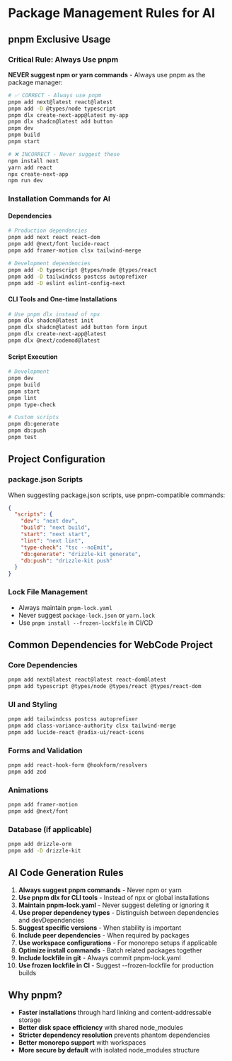 # Package Management Rules for AI

## pnpm Exclusive Usage

### Critical Rule: Always Use pnpm

**NEVER suggest npm or yarn commands** - Always use pnpm as the package manager:

```bash
# ✅ CORRECT - Always use pnpm
pnpm add next@latest react@latest
pnpm add -D @types/node typescript
pnpm dlx create-next-app@latest my-app
pnpm dlx shadcn@latest add button
pnpm dev
pnpm build
pnpm start

# ❌ INCORRECT - Never suggest these
npm install next
yarn add react
npx create-next-app
npm run dev
```

### Installation Commands for AI

#### Dependencies

```bash
# Production dependencies
pnpm add next react react-dom
pnpm add @next/font lucide-react
pnpm add framer-motion clsx tailwind-merge

# Development dependencies
pnpm add -D typescript @types/node @types/react
pnpm add -D tailwindcss postcss autoprefixer
pnpm add -D eslint eslint-config-next
```

#### CLI Tools and One-time Installations

```bash
# Use pnpm dlx instead of npx
pnpm dlx shadcn@latest init
pnpm dlx shadcn@latest add button form input
pnpm dlx create-next-app@latest
pnpm dlx @next/codemod@latest
```

#### Script Execution

```bash
# Development
pnpm dev
pnpm build
pnpm start
pnpm lint
pnpm type-check

# Custom scripts
pnpm db:generate
pnpm db:push
pnpm test
```

## Project Configuration

### package.json Scripts

When suggesting package.json scripts, use pnpm-compatible commands:

```json
{
  "scripts": {
    "dev": "next dev",
    "build": "next build",
    "start": "next start",
    "lint": "next lint",
    "type-check": "tsc --noEmit",
    "db:generate": "drizzle-kit generate",
    "db:push": "drizzle-kit push"
  }
}
```

### Lock File Management

- Always maintain `pnpm-lock.yaml`
- Never suggest `package-lock.json` or `yarn.lock`
- Use `pnpm install --frozen-lockfile` in CI/CD

## Common Dependencies for WebCode Project

### Core Dependencies

```bash
pnpm add next@latest react@latest react-dom@latest
pnpm add typescript @types/node @types/react @types/react-dom
```

### UI and Styling

```bash
pnpm add tailwindcss postcss autoprefixer
pnpm add class-variance-authority clsx tailwind-merge
pnpm add lucide-react @radix-ui/react-icons
```

### Forms and Validation

```bash
pnpm add react-hook-form @hookform/resolvers
pnpm add zod
```

### Animations

```bash
pnpm add framer-motion
pnpm add @next/font
```

### Database (if applicable)

```bash
pnpm add drizzle-orm
pnpm add -D drizzle-kit
```

## AI Code Generation Rules

1. **Always suggest pnpm commands** - Never npm or yarn
2. **Use pnpm dlx for CLI tools** - Instead of npx or global installations
3. **Maintain pnpm-lock.yaml** - Never suggest deleting or ignoring it
4. **Use proper dependency types** - Distinguish between dependencies and devDependencies
5. **Suggest specific versions** - When stability is important
6. **Include peer dependencies** - When required by packages
7. **Use workspace configurations** - For monorepo setups if applicable
8. **Optimize install commands** - Batch related packages together
9. **Include lockfile in git** - Always commit pnpm-lock.yaml
10. **Use frozen lockfile in CI** - Suggest --frozen-lockfile for production builds

## Why pnpm?

- **Faster installations** through hard linking and content-addressable storage
- **Better disk space efficiency** with shared node_modules
- **Stricter dependency resolution** prevents phantom dependencies
- **Better monorepo support** with workspaces
- **More secure by default** with isolated node_modules structure
